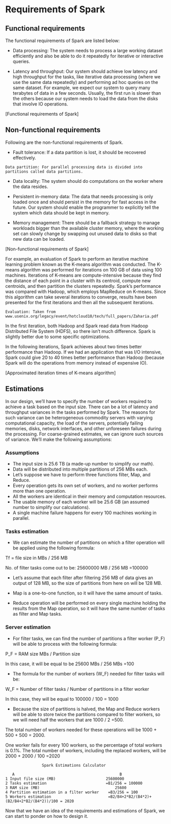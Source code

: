 # Requirements of Spark
## Functional requirements
The functional requirements of Spark are listed below:

- Data processing: The system needs to process a large working dataset efficiently and also be able to do it repeatedly for iterative or interactive queries.

- Latency and throughput: Our system should achieve low latency and high throughput for the tasks, like iterative data processing (where we use the same data repeatedly) and performing ad hoc queries on the same dataset. For example, we expect our system to query many terabytes of data in a few seconds. Usually, the first run is slower than the others because our system needs to load the data from the disks that involve IO operations.

[Functional requirements of Spark]

## Non-functional requirements
Following are the non-functional requirements of Spark.

- Fault tolerance: If a data partition is lost, it should be recovered effectively.
```
Data partition: For parallel processing data is divided into partitions called data partitions.
```

- Data locality: The system should do computations on the worker where the data resides.

- Persistent in-memory data: The data that needs processing is only loaded once and should persist in the memory for fast access in the future. Our system should enable the programmer to explicitly tell the system which data should be kept in memory.

- Memory management: There should be a fallback strategy to manage workloads bigger than the available cluster memory, where the working set can slowly change by swapping out unused data to disks so that new data can be loaded.

[Non-functional requirements of Spark]

For example, an evaluation of Spark to perform an iterative machine learning problem known as the K-means algorithm was conducted. The K-means algorithm was performed for iterations on 100 GB of data using 100 machines. Iterations of K-means are compute-intensive because they find the distance of each point in a cluster with its centroid, compute new centroids, and then partition the clusters repeatedly. Spark’s performance was compared with Hadoop, which employs MapReduce on K-means. Since this algorithm can take several iterations to converge, results have been presented for the first iterations and then all the subsequent iterations.
```
Evaluation: Taken from www.usenix.org/legacy/event/hotcloud10/tech/full_papers/Zaharia.pdf
```

In the first iteration, both Hadoop and Spark read data from Hadoop Distributed File System (HDFS), so there isn’t much difference. Spark is slightly better due to some specific optimizations.

In the following iterations, Spark achieves about two times better performance than Hadoop. If we had an application that was I/O intensive, Spark could give 20 to 40 times better performance than Hadoop (because Spark will do the operations from memory instead of expensive IO).

[Approximated iteration times of K-means algorithm]

## Estimations
In our design, we’ll have to specify the number of workers required to achieve a task based on the input size. There can be a lot of latency and throughput variances in the tasks performed by Spark. The reasons for such variance can be heterogeneous commodity servers with varying computational capacity, the load of the servers, potentially failing memories, disks, network interfaces, and other unforeseen failures during the processing. For coarse-grained estimates, we can ignore such sources of variance. We’ll make the following assumptions:

### Assumptions
- The input size is 25.6 TB (a made-up number to simplify our math).
- Data will be distributed into multiple partitions of 256 MBs each.
- Let’s suppose we have to perform three functions filter, Map, and Reduce.
- Every operation gets its own set of workers, and no worker performs more than one operation.
- All the workers are identical in their memory and computation resources.
- The usable memory of each worker will be 25.6 GB (an assumed number to simplify our calculations).
- A single machine failure happens for every 100 machines working in parallel.

### Tasks estimation
- We can estimate the number of partitions on which a filter operation  will be applied using the following formula:

Tf = file size in MBs / 256 MB

No. of filter tasks come out to be: 25600000 MB / 256 MB  =100000

- Let’s assume that each filter after filtering 256 MB of data gives an output of 128 MB, so the size of partitions from here on will be 128 MB.

- Map is a one-to-one function, so it will have the same amount of tasks.

- Reduce operation will be performed on every single machine holding the results from the Map operation, so it will have the same number of tasks as filter and Map tasks.


### Server estimation
- For filter tasks, we can find the number of partitions a filter worker (P_F)  will be able to process with the following formula:

P_F = RAM size MBs / Partition size

In this case, it will be equal to be 25600 MBs / 256 MBs =100

- The formula for the number of workers (W_F) needed for filter tasks will be: 

W_F = Number of filter tasks / Number of partitions in a filter worker

In this case, they will be equal to 100000 / 100 = 1000
- Because the size of partitions is halved, the Map and Reduce workers will be able to store twice the partitions compared to filter workers, so we will need half the workers that are 1000 / 2 =500.

The total number of workers needed for these operations will be 1000 + 500 + 500 = 2000.

One worker fails for every 100 workers, so the percentage of total workers is 0.1%. The total number of workers, including the replaced workers, will be 2000 + 2000 / 100 =2020

```
                Spark Estimations Calculator

   A                                              B
1 Input file size (MB)                    	25600000
2 Tasks estimation	                        =B1/256 = 100000
3 RAM size (MB)	                                25600
4 Partition estimation in a filter worker  	 =B3/256 = 100
5 Workers estimation                      	 =B2/B4+2*B2/(B4*2)+(B2/B4+2*B2/(B4*2))/100 = 2020
```
Now that we have an idea of the requirements and estimations of Spark, we can start to ponder on how to design it.
